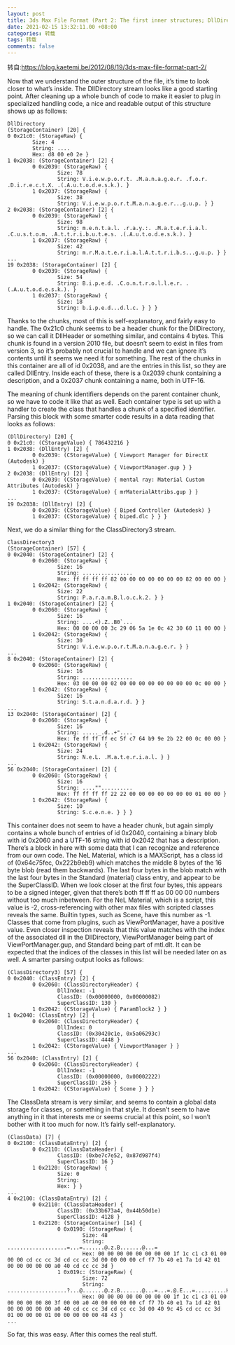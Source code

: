 ```yaml
---
layout: post
title: 3ds Max File Format (Part 2: The first inner structures; DllDirectory, ClassDirectory3)
date: 2021-02-15 13:32:11.00 +08:00
categories: 转载
tags: 转载
comments: false
---
```


转自:https://blog.kaetemi.be/2012/08/19/3ds-max-file-format-part-2/

Now that we understand the outer structure of the file, it’s time to look closer to what’s inside. The DllDirectory stream looks like a good starting point. After cleaning up a whole bunch of code to make it easier to plug in specialized handling code, a nice and readable output of this structure shows up as follows:

```
DllDirectory
(StorageContainer) [20] { 
0 0x21c0: (StorageRaw) { 
        Size: 4
        String: .... 
        Hex: d8 00 e0 2e } 
1 0x2038: (StorageContainer) [2] { 
        0 0x2039: (StorageRaw) { 
                Size: 78
                String: V.i.e.w.p.o.r.t. .M.a.n.a.g.e.r. .f.o.r. .D.i.r.e.c.t.X. .(.A.u.t.o.d.e.s.k.). } 
        1 0x2037: (StorageRaw) { 
                Size: 38
                String: V.i.e.w.p.o.r.t.M.a.n.a.g.e.r...g.u.p. } } 
2 0x2038: (StorageContainer) [2] { 
        0 0x2039: (StorageRaw) { 
                Size: 98
                String: m.e.n.t.a.l. .r.a.y.:. .M.a.t.e.r.i.a.l. .C.u.s.t.o.m. .A.t.t.r.i.b.u.t.e.s. .(.A.u.t.o.d.e.s.k.). } 
        1 0x2037: (StorageRaw) { 
                Size: 42
                String: m.r.M.a.t.e.r.i.a.l.A.t.t.r.i.b.s...g.u.p. } } 
...
19 0x2038: (StorageContainer) [2] { 
        0 0x2039: (StorageRaw) { 
                Size: 54
                String: B.i.p.e.d. .C.o.n.t.r.o.l.l.e.r. .(.A.u.t.o.d.e.s.k.). } 
        1 0x2037: (StorageRaw) { 
                Size: 18
                String: b.i.p.e.d...d.l.c. } } } 
```

Thanks to the chunks, most of this is self-explanatory, and fairly easy to handle. The 0x21c0 chunk seems to be a header chunk for the DllDirectory, so we can call it DllHeader or something similar, and contains 4 bytes. This chunk is found in a version 2010 file, but doesn’t seem to exist in files from version 3, so it’s probably not crucial to handle and we can ignore it’s contents until it seems we need it for something. The rest of the chunks in this container are all of id 0x2038, and are the entries in this list, so they are called DllEntry. Inside each of these, there is a 0x2039 chunk containing a description, and a 0x2037 chunk containing a name, both in UTF-16.

The meaning of chunk identifiers depends on the parent container chunk, so we have to code it like that as well. Each container type is set up with a handler to create the class that handles a chunk of a specified identifier. Parsing this block with some smarter code results in a data reading that looks as follows:

```
(DllDirectory) [20] { 
0 0x21c0: (CStorageValue) { 786432216 } 
1 0x2038: (DllEntry) [2] { 
        0 0x2039: (CStorageValue) { Viewport Manager for DirectX (Autodesk) } 
        1 0x2037: (CStorageValue) { ViewportManager.gup } } 
2 0x2038: (DllEntry) [2] { 
        0 0x2039: (CStorageValue) { mental ray: Material Custom Attributes (Autodesk) } 
        1 0x2037: (CStorageValue) { mrMaterialAttribs.gup } } 
...
19 0x2038: (DllEntry) [2] { 
        0 0x2039: (CStorageValue) { Biped Controller (Autodesk) } 
        1 0x2037: (CStorageValue) { biped.dlc } } } 
```

Next, we do a similar thing for the ClassDirectory3 stream.

```
ClassDirectory3
(StorageContainer) [57] { 
0 0x2040: (StorageContainer) [2] { 
        0 0x2060: (StorageRaw) { 
                Size: 16
                String: ................ 
                Hex: ff ff ff ff 82 00 00 00 00 00 00 00 82 00 00 00 } 
        1 0x2042: (StorageRaw) { 
                Size: 22
                String: P.a.r.a.m.B.l.o.c.k.2. } } 
1 0x2040: (StorageContainer) [2] { 
        0 0x2060: (StorageRaw) { 
                Size: 16
                String: ....<).Z..B0`... 
                Hex: 00 00 00 00 3c 29 06 5a 1e 0c 42 30 60 11 00 00 } 
        1 0x2042: (StorageRaw) { 
                Size: 30
                String: V.i.e.w.p.o.r.t.M.a.n.a.g.e.r. } } 
...
8 0x2040: (StorageContainer) [2] { 
        0 0x2060: (StorageRaw) { 
                Size: 16
                String: ................ 
                Hex: 03 00 00 00 02 00 00 00 00 00 00 00 00 0c 00 00 } 
        1 0x2042: (StorageRaw) { 
                Size: 16
                String: S.t.a.n.d.a.r.d. } } 
...
13 0x2040: (StorageContainer) [2] { 
        0 0x2060: (StorageRaw) { 
                Size: 16
                String: ....._.d..+".... 
                Hex: fe ff ff ff ec 5f c7 64 b9 9e 2b 22 00 0c 00 00 } 
        1 0x2042: (StorageRaw) { 
                Size: 24
                String: N.e.L. .M.a.t.e.r.i.a.l. } } 
...
56 0x2040: (StorageContainer) [2] { 
        0 0x2060: (StorageRaw) { 
                Size: 16
                String: ...."".......... 
                Hex: ff ff ff ff 22 22 00 00 00 00 00 00 00 01 00 00 } 
        1 0x2042: (StorageRaw) { 
                Size: 10
                String: S.c.e.n.e. } } } 
```

This container does not seem to have a header chunk, but again simply contains a whole bunch of entries of id 0x2040, containing a binary blob with id 0x2060 and a UTF-16 string with id 0x2042 that has a description. There’s a block in here with some data that I can recognize and reference from our own code. The NeL Material, which is a MAXScript, has a class id of (0x64c75fec, 0x222b9eb9) which matches the middle 8 bytes of the 16 byte blob (read them backwards). The last four bytes in the blob match with the last four bytes in the Standard (material) class entry, and appear to be the SuperClassID. When we look closer at the first four bytes, this appears to be a signed integer, given that there’s both ff ff ff as 00 00 00 numbers without too much inbetween. For the NeL Material, which is a script, this value is -2, cross-referencing with other max files with scripted classes reveals the same. Builtin types, such as Scene, have this number as -1. Classes that come from plugins, such as ViewPortManager, have a positive value. Even closer inspection reveals that this value matches with the index of the associated dll in the DllDirectory, ViewPortManager being part of ViewPortManager.gup, and Standard being part of mtl.dlt. It can be expected that the indices of the classes in this list will be needed later on as well. A smarter parsing output looks as follows:

```
(ClassDirectory3) [57] { 
0 0x2040: (ClassEntry) [2] { 
        0 0x2060: (ClassDirectoryHeader) { 
                DllIndex: -1
                ClassID: (0x00000000, 0x00000082)
                SuperClassID: 130 } 
        1 0x2042: (CStorageValue) { ParamBlock2 } } 
1 0x2040: (ClassEntry) [2] { 
        0 0x2060: (ClassDirectoryHeader) { 
                DllIndex: 0
                ClassID: (0x30420c1e, 0x5a06293c)
                SuperClassID: 4448 } 
        1 0x2042: (CStorageValue) { ViewportManager } } 
...
56 0x2040: (ClassEntry) [2] { 
        0 0x2060: (ClassDirectoryHeader) { 
                DllIndex: -1
                ClassID: (0x00000000, 0x00002222)
                SuperClassID: 256 } 
        1 0x2042: (CStorageValue) { Scene } } } 
```

The ClassData stream is very similar, and seems to contain a global data storage for classes, or something in that style. It doesn’t seem to have anything in it that interests me or seems crucial at this point, so I won’t bother with it too much for now. It’s fairly self-explanatory.

```
(ClassData) [7] { 
0 0x2100: (ClassDataEntry) [2] { 
        0 0x2110: (ClassDataHeader) { 
                ClassID: (0xbe7c7e52, 0x87d987f4)
                SuperClassID: 16 } 
        1 0x2120: (StorageRaw) { 
                Size: 0
                String:  
                Hex: } } 
...
4 0x2100: (ClassDataEntry) [2] { 
        0 0x2110: (ClassDataHeader) { 
                ClassID: (0x33b673a4, 0x44b50d1e)
                SuperClassID: 4128 } 
        1 0x2120: (StorageContainer) [14] { 
                0 0x0190: (StorageRaw) { 
                        Size: 48
                        String: ...................=...=.......@.z.B.......@...= 
                        Hex: 00 00 00 00 00 00 00 00 1f 1c c1 c3 01 00 00 00 cd cc cc 3d cd cc cc 3d 00 00 00 00 cf f7 7b 40 e1 7a 1d 42 01 00 00 00 00 00 a0 40 cd cc cc 3d } 
                1 0x019c: (StorageRaw) { 
                        Size: 72
                        String: ...................?...@.......@.z.B.......@...=...=.@.E...=..........HC 
                        Hex: 00 00 00 00 00 00 00 00 1f 1c c1 c3 01 00 00 00 00 00 80 3f 00 00 a0 40 00 00 00 00 cf f7 7b 40 e1 7a 1d 42 01 00 00 00 00 00 a0 40 cd cc cc 3d cd cc cc 3d 00 40 9c 45 cd cc cc 3d 01 00 00 00 01 00 00 00 00 00 48 43 } 
...
```

So far, this was easy. After this comes the real stuff.